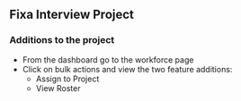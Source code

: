 ## Fixa Interview Project
### Additions to the project
 - From the dashboard go to the workforce page
 - Click on bulk actions and view the two feature additions:
   - Assign to Project
   - View Roster
